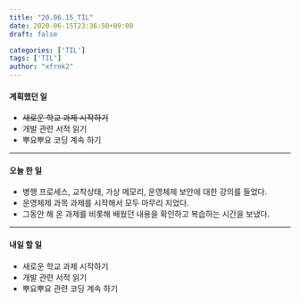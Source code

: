 ```yaml
---
title: "20.06.15_TIL"
date: 2020-06-15T23:36:50+09:00
draft: false

categories: ['TIL']
tags: ['TIL']
author: "xfrnk2"
---
```

#### 계획했던 일
+ ~~새로운 학교 과제 시작하기~~
+ 개발 관련 서적 읽기
+ 뿌요뿌요 코딩 계속 하기
---
#### 오늘 한 일
+ 병행 프로세스, 교착상태, 가상 메모리, 운영체제 보안에 대한 강의를 들었다.
+ 운영체제 과목 과제를 시작해서 모두 마무리 지었다.
+ 그동안 해 온 과제를 비롯해 배웠던 내용을 확인하고 복습하는 시간을 보냈다.
--- 
#### 내일 할 일  
+ 새로운 학교 과제 시작하기
+ 개발 관련 서적 읽기
+ 뿌요뿌요 관련 코딩 계속 하기